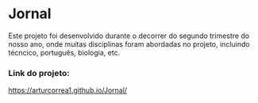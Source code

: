 # Jornal

Este projeto foi desenvolvido durante o decorrer do segundo trimestre do nosso ano, onde muitas disciplinas foram abordadas no projeto, incluindo técncico, português, biologia, etc.

### Link do projeto:

https://arturcorrea1.github.io/Jornal/

